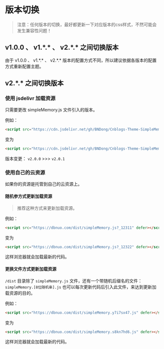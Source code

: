 # 版本切换

> 注意：任何版本的切换，最好都更新一下对应版本的css样式，不然可能会发生兼容性问题！

## v1.0.0 、 v1.\*.* 、 v2.\*.* 之间切换版本

由于 v1.0.0 、 v1.\*.* 、 v2.\*.* 版本的配置方式不同，所以建议依据各版本的配置方式重新配置主题。

## v2.\*.* 之间切换版本

### 使用 jsdelivr 加载资源

只需要更改 simpleMemory.js 文件引入的版本。

例如：

```html
<script src="https://cdn.jsdelivr.net/gh/BNDong/Cnblogs-Theme-SimpleMemory@v2.0.0/dist/simpleMemory.js" defer></script>
```

变为

```html
<script src="https://cdn.jsdelivr.net/gh/BNDong/Cnblogs-Theme-SimpleMemory@v2.0.1/dist/simpleMemory" defer></script>
```

版本变更： `v2.0.0` >>> `v2.0.1` 

### 使用自己的云资源

如果你的资源是托管到自己的云资源上。

#### 随机参方式更新加载资源

> 推荐这种方式来更新加载资源。

例如：

```html
<script src="https://dbnuo.com/dist/simpleMemory.js?_12311" defer></script>
```

变为

```html
<script src="https://dbnuo.com/dist/simpleMemory.js?_12322" defer></script>
```

这样浏览器就会加载最新的代码。

#### 更换文件方式更新加载资源

`/dist` 目录除了 `simpleMemory.js` 文件，还有一个带随机后缀名的文件：`simpleMemory.[8位随机串].js`
也可以每次更新代码后引入此文件，来达到更新加载资源的目的。

例如：

```html
<script src="https://dbnuo.com/dist/simpleMemory.y7i7sx47.js" defer></script>
```

变为

```html
<script src="https://dbnuo.com/dist/simpleMemory.s8kn7hd6.js" defer></script>
```

这样浏览器就会加载最新的代码。